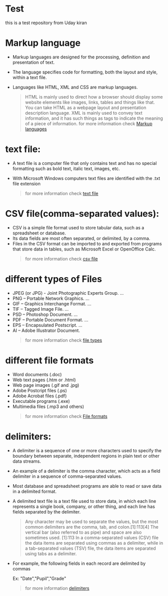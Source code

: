 # Test
this is a test repository
from Uday kiran

# Markup language
* Markup languages are designed for the processing, definition and presentation of text. 
* The language specifies code for formatting, both the layout and style, within a text file. 
* Languages like HTML, XML and CSS are markup languages. 
 
  >HTML is mainly used to direct how a browser should display some website elements like images, links, tables and things like that. 
 You can take HTML as a webpage layout and presentation description language.
 XML is mainly used to convey text information, and it has such things as tags to indicate the meaning of a piece of information.
  >for more information check [Markup languages](https://www.lifewire.com/what-are-markup-languages-3468655)
#

# text file:
* A text file is a computer file that only contains text and has no special formatting 
such as bold text, italic text, images, etc.
* With Microsoft Windows computers text files are identified with the .txt file extension

  > for more information check [text file](https://www.computerhope.com/jargon/t/textfile.htm)

#

# CSV file(comma-separated values):
* CSV is a simple file format used to store tabular data, such as a spreadsheet or database.
* Its data fields are most often separated, or delimited, by a comma.
* Files in the CSV format can be imported to and exported from programs that store data in tables,
such as Microsoft Excel or OpenOffice Calc.
  > for more information check [csv file](https://www.computerhope.com/issues/ch001356.htm)

#


# different types of Files
* JPEG (or JPG) - Joint Photographic Experts Group. ...
* PNG – Portable Network Graphics. ...
* GIF – Graphics Interchange Format. ...
* TIF – Tagged Image File. ...
* PSD – Photoshop Document. ...
* PDF – Portable Document Format. ...
* EPS – Encapsulated Postscript. ...
* AI – Adobe Illustrator Document.
  >for more information check [file types](https://blog.hubspot.com/insiders/different-types-of-image-files)

# different file formats
* Word documents (.doc)
* Web text pages (.htm or .html)
* Web page images (.gif and .jpg)
* Adobe Postcript files (.ps)
* Adobe Acrobat files (.pdf)
* Executable programs (.exe)
* Multimedia files (.mp3 and others)
  >for more information check [File formats](https://whatis.techtarget.com/definition/file-format)

# delimiters:
* A delimiter is a sequence of one or more characters used to specify the boundary between separate, 
independent regions in plain text or other data streams.
* An example of a delimiter is the comma character, which acts as a field delimiter in a sequence of comma-separated values.
* Most database and spreadsheet programs are able to read or save data in a delimited format.
* A delimited text file is a text file used to store data, in which each line represents a single book,
 company, or other thing, and each line has fields separated by the delimiter. 

  > Any character may be used to separate the values, but the most common delimiters are the comma, tab, and colon.[1]:113[4]
The vertical bar (also referred to as pipe) and space are also sometimes used.
[1]:113 In a comma-separated values (CSV) file the data items are separated using commas as a delimiter,
 while in a tab-separated values (TSV) file, the data items are separated using tabs as a delimiter.

* For example, the following fields in each record are delimited by commas

   Ex: "Date","Pupil","Grade"
  > for more information [delimiters](https://en.wikipedia.org/wiki/Delimiter-separated_values)
 
